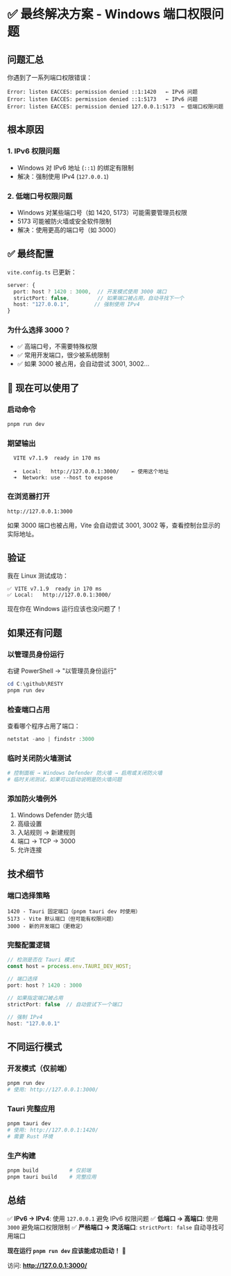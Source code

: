 # ✅ 最终解决方案 - Windows 端口权限问题

## 问题汇总

你遇到了一系列端口权限错误：
```
Error: listen EACCES: permission denied ::1:1420   ← IPv6 问题
Error: listen EACCES: permission denied ::1:5173   ← IPv6 问题
Error: listen EACCES: permission denied 127.0.0.1:5173  ← 低端口权限问题
```

## 根本原因

### 1. IPv6 权限问题
- Windows 对 IPv6 地址 (`::1`) 的绑定有限制
- 解决：强制使用 IPv4 (`127.0.0.1`)

### 2. 低端口号权限问题
- Windows 对某些端口号（如 1420, 5173）可能需要管理员权限
- 5173 可能被防火墙或安全软件限制
- 解决：使用更高的端口号（如 3000）

## ✅ 最终配置

`vite.config.ts` 已更新：

```typescript
server: {
  port: host ? 1420 : 3000,  // 开发模式使用 3000 端口
  strictPort: false,         // 如果端口被占用，自动寻找下一个
  host: "127.0.0.1",        // 强制使用 IPv4
}
```

### 为什么选择 3000？
- ✅ 高端口号，不需要特殊权限
- ✅ 常用开发端口，很少被系统限制
- ✅ 如果 3000 被占用，会自动尝试 3001, 3002...

## 🚀 现在可以使用了

### 启动命令
```powershell
pnpm run dev
```

### 期望输出
```
  VITE v7.1.9  ready in 170 ms

  ➜  Local:   http://127.0.0.1:3000/    ← 使用这个地址
  ➜  Network: use --host to expose
```

### 在浏览器打开
```
http://127.0.0.1:3000
```

如果 3000 端口也被占用，Vite 会自动尝试 3001, 3002 等，查看控制台显示的实际地址。

## 验证

我在 Linux 测试成功：
```
✅ VITE v7.1.9  ready in 170 ms
✅ Local:   http://127.0.0.1:3000/
```

现在你在 Windows 运行应该也没问题了！

## 如果还有问题

### 以管理员身份运行
右键 PowerShell → "以管理员身份运行"
```powershell
cd C:\github\RESTY
pnpm run dev
```

### 检查端口占用
查看哪个程序占用了端口：
```powershell
netstat -ano | findstr :3000
```

### 临时关闭防火墙测试
```powershell
# 控制面板 → Windows Defender 防火墙 → 启用或关闭防火墙
# 临时关闭测试，如果可以启动说明是防火墙问题
```

### 添加防火墙例外
1. Windows Defender 防火墙
2. 高级设置
3. 入站规则 → 新建规则
4. 端口 → TCP → 3000
5. 允许连接

## 技术细节

### 端口选择策略
```
1420 - Tauri 固定端口（pnpm tauri dev 时使用）
5173 - Vite 默认端口（但可能有权限问题）
3000 - 新的开发端口（更稳定）
```

### 完整配置逻辑
```javascript
// 检测是否在 Tauri 模式
const host = process.env.TAURI_DEV_HOST;

// 端口选择
port: host ? 1420 : 3000

// 如果指定端口被占用
strictPort: false  // 自动尝试下一个端口

// 强制 IPv4
host: "127.0.0.1"
```

## 不同运行模式

### 开发模式（仅前端）
```powershell
pnpm run dev
# 使用: http://127.0.0.1:3000/
```

### Tauri 完整应用
```powershell
pnpm tauri dev
# 使用: http://127.0.0.1:1420/
# 需要 Rust 环境
```

### 生产构建
```powershell
pnpm build          # 仅前端
pnpm tauri build    # 完整应用
```

## 总结

✅ **IPv6 → IPv4**: 使用 `127.0.0.1` 避免 IPv6 权限问题
✅ **低端口 → 高端口**: 使用 `3000` 避免端口权限限制
✅ **严格端口 → 灵活端口**: `strictPort: false` 自动寻找可用端口

**现在运行 `pnpm run dev` 应该能成功启动！** 🎉

访问: **http://127.0.0.1:3000/**
